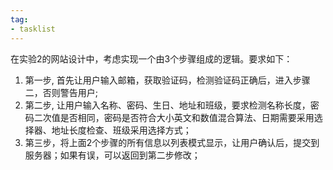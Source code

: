 ```yaml
---
tag:
- tasklist 
---
```

在实验2的网站设计中，考虑实现一个由3个步骤组成的逻辑。要求如下：

1. 第一步, 首先让用户输入邮箱，获取验证码，检测验证码正确后，进入步骤二，否则警告用户;
2. 第二步, 让用户输入名称、密码、生日、地址和班级，要求检测名称长度，密码二次值是否相同，密码是否符合大小英文和数值混合算法、日期需要采用选择器、地址长度检查、班级采用选择方式；
3. 第三步，将上面2个步骤的所有信息以列表模式显示，让用户确认后，提交到服务器；如果有误，可以返回到第二步修改；